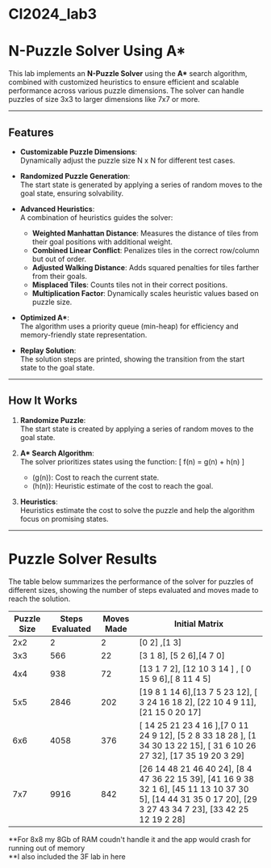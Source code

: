 # CI2024_lab3
# **N-Puzzle Solver Using A\***

This lab implements an **N-Puzzle Solver** using the **A\*** search algorithm, combined with customized heuristics to ensure efficient and scalable performance across various puzzle dimensions. The solver can handle puzzles of size 3x3 to larger dimensions like 7x7 or more.

---

## **Features**

- **Customizable Puzzle Dimensions**:  
  Dynamically adjust the puzzle size N x N for different test cases.

- **Randomized Puzzle Generation**:  
  The start state is generated by applying a series of random moves to the goal state, ensuring solvability.

- **Advanced Heuristics**:  
  A combination of heuristics guides the solver:
  - **Weighted Manhattan Distance**: Measures the distance of tiles from their goal positions with additional weight.
  - **Combined Linear Conflict**: Penalizes tiles in the correct row/column but out of order.
  - **Adjusted Walking Distance**: Adds squared penalties for tiles farther from their goals.
  - **Misplaced Tiles**: Counts tiles not in their correct positions.
  - **Multiplication Factor**: Dynamically scales heuristic values based on puzzle size.

- **Optimized A\***:  
  The algorithm uses a priority queue (min-heap) for efficiency and memory-friendly state representation.

- **Replay Solution**:  
  The solution steps are printed, showing the transition from the start state to the goal state.

---

## **How It Works**

1. **Randomize Puzzle**:  
   The start state is created by applying a series of random moves to the goal state.

2. **A\* Search Algorithm**:  
   The solver prioritizes states using the function:
   \[
   f(n) = g(n) + h(n)
   \]
   - \(g(n)\): Cost to reach the current state.
   - \(h(n)\): Heuristic estimate of the cost to reach the goal.

3. **Heuristics**:  
   Heuristics estimate the cost to solve the puzzle and help the algorithm focus on promising states.

---------------
# Puzzle Solver Results

The table below summarizes the performance of the solver for puzzles of different sizes, showing the number of steps evaluated and moves made to reach the solution.

| Puzzle Size | Steps Evaluated | Moves Made | Initial Matrix |
|-------------|-----------------|------------|----------------|
| 2x2         |      2         |       2   |[0 2] ,[1 3]|
| 3x3         |       566        |    22      |[3 1 8], [5 2 6],[4 7 0]|
| 4x4         |       938     |      72    |[13  1  7  2], [12 10  3 14 ] , [ 0 15  9  6],[ 8 11  4  5] |
| 5x5         |  2846           |     202    | [19  8  1 14  6],[13  7  5 23 12], [ 3 24 16 18  2], [22 10  4  9 11], [21 15  0 20 17] |
| 6x6         |   4058        |   376      | [ 14 25 21 23 4 16 ],[7  0 11 24  9 12], [5  2  8 33 18 28 ], [1 34 30 13 22 15], [ 31  6 10 26 27 32], [17 35 19 20  3 29] |
| 7x7         |     9916      |  842       | [26 14 48 21 46 40 24], [8 4 47 36 22 15 39], [41 16 9 38 32 1 6], [45 11 13 10 37 30 5], [14 44 31 35 0 17 20], [29 3 27 43 34 7 23], [33 42 25 12 19 2 28] |


**For 8x8 my 8Gb of RAM coudn't handle it and the app would crash for running out of memory <br>
**I also included the 3F lab in here 
